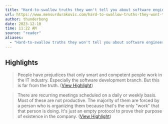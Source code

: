 ```yaml
---
title: "Hard-to-swallow truths they won't tell you about software engineer job"
url: https://www.mensurdurakovic.com/hard-to-swallow-truths-they-wont-tell-you-about-software-engineer-job/
author: thunderbong
date: 2023-12-10
time: 11:22 AM
source: "reader"
aliases:
  - "Hard-to-swallow truths they won't tell you about software engineer job"
---
```

## Highlights
> People have prejudices that only smart and competent people work in the IT industry. Especially the software development branch. But this is far from the truth. ([View Highlight](https://read.readwise.io/read/01hetsje13068f33bq4m2y8qh3))

> There are recurring meetings scheduled on a daily or weekly basis. Most of these are not productive. The majority of them are forced by a person who is organizing them because that's the only "work" that that person is doing.
> It's just an empty protocol to prove their purpose of existence in the company. ([View Highlight](https://read.readwise.io/read/01hetsmj3kcm94nbpvty8w9yj6))


